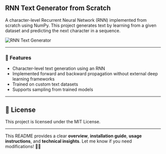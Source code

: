 ## **RNN Text Generator from Scratch**  
A character-level Recurrent Neural Network (RNN) implemented from scratch using NumPy. This project generates text by learning from a given dataset and predicting the next character in a sequence.  

![RNN Text Generator](https://upload.wikimedia.org/wikipedia/commons/thumb/b/b5/Recurrent_neural_network_unfold.svg/1024px-Recurrent_neural_network_unfold.svg.png)  

---

### 🚀 **Features**  
- Character-level text generation using an RNN  
- Implemented forward and backward propagation without external deep learning frameworks  
- Trained on custom text datasets  
- Supports sampling from trained models  

---

## 📜 **License**  
This project is licensed under the MIT License.  

---

This README provides a clear **overview**, **installation guide**, **usage instructions**, and **technical insights**. Let me know if you need modifications! 🚀🔥
